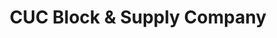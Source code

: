 ---
title: "CUC Block & Supply Company"
url: /huntington/cuc-block-und-supply-company/
shop: Baustoffe
---